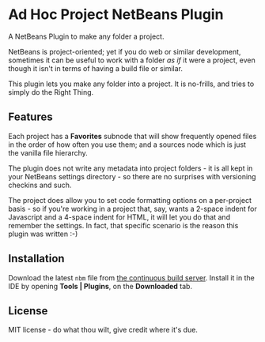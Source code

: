 Ad Hoc Project NetBeans Plugin
==============================

A NetBeans Plugin to make any folder a project.

NetBeans is project-oriented; yet if you do web or similar development, sometimes it can be useful to work with a folder *as if* it were a project, even though it isn't in terms of having a build file or similar.

This plugin lets you make any folder into a project.  It is no-frills, and tries to simply do the Right Thing.  

Features
--------

Each project has a **Favorites** subnode that will show frequently opened files in the order of how often you use them; and a sources node which is just the vanilla file hierarchy.

The plugin does not write any metadata into project folders - it is all kept in your NetBeans settings directory - so there are no surprises with versioning checkins and such.

The project does allow you to set code formatting options on a per-project basis - so if you're working in a project that, say, wants a 2-space indent for Javascript and a 4-space indent for HTML, it will let you do that and remember the settings.  In fact, that specific scenario is the reason this plugin was written :-)

Installation
------------
Download the latest ``nbm`` file from [the continuous build server](https://glo.ms/builds/job/Netbeans-Adhoc-Project-Plugin/lastSuccessfulBuild/artifact/adhoc-project/target/).  Install it in the IDE by opening **Tools | Plugins**, on the **Downloaded** tab.

License
-------

MIT license - do what thou wilt, give credit where it's due.

